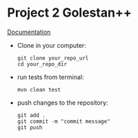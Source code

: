 # Project 2 Golestan++
[Documentation](https://docs.google.com/document/d/1AbSuqcpkSKaWmsNJ9iFcGCUE301iEYCPQIGl0i2Upe4/edit?usp=sharing)
<ul>
<li>
Clone in your computer: 

```
git clone your_repo_url
cd your_repo_dir
```
</li>

<li>
run tests from terminal:

```
mvn clean test
```
</li>

<li>
push changes to the repository:

```
git add . 
git commit -m "commit message"
git push
```
</li>
</ul>
